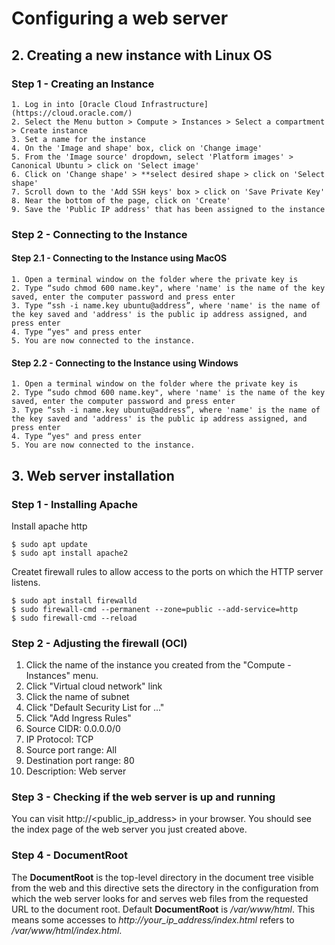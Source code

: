 # Configuring a web server



## 2. Creating a new instance with Linux OS   
### Step 1 - Creating an Instance
    1. Log in into [Oracle Cloud Infrastructure](https://cloud.oracle.com/)
    2. Select the Menu button > Compute > Instances > Select a compartment > Create instance
    3. Set a name for the instance
    4. On the 'Image and shape' box, click on 'Change image'
    5. From the 'Image source' dropdown, select 'Platform images' > Canonical Ubuntu > click on 'Select image'
    6. Click on 'Change shape' > **select desired shape > click on 'Select shape'
    7. Scroll down to the 'Add SSH keys' box > click on 'Save Private Key'
    8. Near the bottom of the page, click on 'Create'
    9. Save the 'Public IP address' that has been assigned to the instance
    
### Step 2 - Connecting to the Instance
#### Step 2.1 - Connecting to the Instance using MacOS
    1. Open a terminal window on the folder where the private key is
    2. Type “sudo chmod 600 name.key", where 'name' is the name of the key saved, enter the computer password and press enter
    3. Type “ssh -i name.key ubuntu@address”, where 'name' is the name of the key saved and 'address' is the public ip address assigned, and press enter
    4. Type “yes" and press enter
    5. You are now connected to the instance.
    
#### Step 2.2 - Connecting to the Instance using Windows
    1. Open a terminal window on the folder where the private key is
    2. Type “sudo chmod 600 name.key", where 'name' is the name of the key saved, enter the computer password and press enter
    3. Type “ssh -i name.key ubuntu@address”, where 'name' is the name of the key saved and 'address' is the public ip address assigned, and press enter
    4. Type “yes" and press enter
    5. You are now connected to the instance.
        

## 3. Web server installation

### Step 1 - Installing Apache

Install apache http

```
$ sudo apt update
$ sudo apt install apache2
```

Createt firewall rules to allow access to the ports on which the HTTP server listens.

```
$ sudo apt install firewalld
$ sudo firewall-cmd --permanent --zone=public --add-service=http
$ sudo firewall-cmd --reload
```

### Step 2 - Adjusting the firewall (OCI)

1. Click the name of the instance you created from the "Compute - Instances" menu.
2. Click "Virtual cloud network" link
3. Click the name of subnet
4. Click "Default Security List for ..." 
5. Click "Add Ingress Rules"
6. Source CIDR: 0.0.0.0/0
7. IP Protocol: TCP
8. Source port range: All
9. Destination port range: 80
10. Description: Web server

### Step 3 - Checking if the web server is up and running

You can visit http://<public_ip_address> in your browser. You should see the index page of the web server you just created above. 

### Step 4 - DocumentRoot

The **DocumentRoot** is the top-level directory in the document tree visible from the web and this directive sets the directory in the configuration from which the web server looks for and serves web files from the requested URL to the document root. Default **DocumentRoot** is */var/www/html*. 
This means some accesses to *http://your_ip_address/index.html* refers to */var/www/html/index.html*. 
